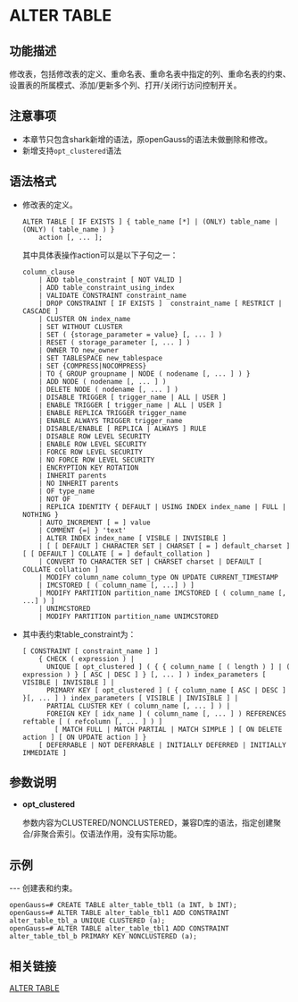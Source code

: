 # ALTER TABLE

## 功能描述<a name="zh-cn_topic_0283137126_zh-cn_topic_0237122076_zh-cn_topic_0059779051_s2baab5c876044795a12b5949f22d2144"></a>

修改表，包括修改表的定义、重命名表、重命名表中指定的列、重命名表的约束、设置表的所属模式、添加/更新多个列、打开/关闭行访问控制开关。

## 注意事项<a name="zh-cn_topic_0283137126_zh-cn_topic_0237122076_zh-cn_topic_0059779051_s8ea536d5b8ff459e9e3614e35f53bc2a"></a>

-   本章节只包含shark新增的语法，原openGauss的语法未做删除和修改。
-   新增支持`opt_clustered`语法

## 语法格式<a name="zh-cn_topic_0283137126_zh-cn_topic_0237122076_zh-cn_topic_0059779051_s58bdce220c9f4292ba9af919b04ad25c"></a>

-   修改表的定义。

    ```
    ALTER TABLE [ IF EXISTS ] { table_name [*] | (ONLY) table_name | (ONLY) ( table_name ) }
        action [, ... ];
    ```

    其中具体表操作action可以是以下子句之一：

    ```
    column_clause
        | ADD table_constraint [ NOT VALID ]
        | ADD table_constraint_using_index
        | VALIDATE CONSTRAINT constraint_name
        | DROP CONSTRAINT [ IF EXISTS ]  constraint_name [ RESTRICT | CASCADE ]
        | CLUSTER ON index_name
        | SET WITHOUT CLUSTER
        | SET ( {storage_parameter = value} [, ... ] )
        | RESET ( storage_parameter [, ... ] )
        | OWNER TO new_owner
        | SET TABLESPACE new_tablespace
        | SET {COMPRESS|NOCOMPRESS}
        | TO { GROUP groupname | NODE ( nodename [, ... ] ) }
        | ADD NODE ( nodename [, ... ] )
        | DELETE NODE ( nodename [, ... ] )
        | DISABLE TRIGGER [ trigger_name | ALL | USER ]
        | ENABLE TRIGGER [ trigger_name | ALL | USER ]
        | ENABLE REPLICA TRIGGER trigger_name
        | ENABLE ALWAYS TRIGGER trigger_name
        | DISABLE/ENABLE [ REPLICA | ALWAYS ] RULE
        | DISABLE ROW LEVEL SECURITY
        | ENABLE ROW LEVEL SECURITY
        | FORCE ROW LEVEL SECURITY
        | NO FORCE ROW LEVEL SECURITY
        | ENCRYPTION KEY ROTATION
        | INHERIT parents
        | NO INHERIT parents
        | OF type_name
        | NOT OF
        | REPLICA IDENTITY { DEFAULT | USING INDEX index_name | FULL | NOTHING }
        | AUTO_INCREMENT [ = ] value
        | COMMENT {=| } 'text'
        | ALTER INDEX index_name [ VISBLE | INVISIBLE ]
        | [ [ DEFAULT ] CHARACTER SET | CHARSET [ = ] default_charset ] [ [ DEFAULT ] COLLATE [ = ] default_collation ]
        | CONVERT TO CHARACTER SET | CHARSET charset | DEFAULT [ COLLATE collation ]
        | MODIFY column_name column_type ON UPDATE CURRENT_TIMESTAMP
        | IMCSTORED [ ( column_name [, ...] ) ]
        | MODIFY PARTITION partition_name IMCSTORED [ ( column_name [, ...] ) ]
        | UNIMCSTORED
        | MODIFY PARTITION partition_name UNIMCSTORED
    ```

-   其中表约束table\_constraint为：

    ```
    [ CONSTRAINT [ constraint_name ] ]
    	{ CHECK ( expression ) |
    	  UNIQUE [ opt_clustered ] ( { { column_name [ ( length ) ] | ( expression ) } [ ASC | DESC ] } [, ... ] ) index_parameters [ VISIBLE | INVISIBLE ] |
    	  PRIMARY KEY [ opt_clustered ] ( { column_name [ ASC | DESC ] }[, ... ] ) index_parameters [ VISIBLE | INVISIBLE ] |
    	  PARTIAL CLUSTER KEY ( column_name [, ... ] ) |
    	  FOREIGN KEY [ idx_name ] ( column_name [, ... ] ) REFERENCES reftable [ ( refcolumn [, ... ] ) ]
    	    [ MATCH FULL | MATCH PARTIAL | MATCH SIMPLE ] [ ON DELETE action ] [ ON UPDATE action ] }
        [ DEFERRABLE | NOT DEFERRABLE | INITIALLY DEFERRED | INITIALLY IMMEDIATE ]
    ```

## 参数说明<a name="zh-cn_topic_0283137126_zh-cn_topic_0237122076_zh-cn_topic_0059779051_sf4962205ddf84312a5fd888bc662e5cf"></a>

-   **opt\_clustered**

    参数内容为CLUSTERED/NONCLUSTERED，兼容D库的语法，指定创建聚合/非聚合索引。仅语法作用，没有实际功能。

## 示例<a name="zh-cn_topic_0283137126_zh-cn_topic_0237122076_zh-cn_topic_0059779051_se4f9dc97861c410bb51554bb58bcd76d"></a>

--- 创建表和约束。

```
openGauss=# CREATE TABLE alter_table_tbl1 (a INT, b INT);
openGauss=# ALTER TABLE alter_table_tbl1 ADD CONSTRAINT alter_table_tbl_a UNIQUE CLUSTERED (a);
openGauss=# ALTER TABLE alter_table_tbl1 ADD CONSTRAINT alter_table_tbl_b PRIMARY KEY NONCLUSTERED (a);
```
## 相关链接<a name="section156744489391"></a>

[ALTER TABLE](../SQLReference/ALTER-TABLE.md)
